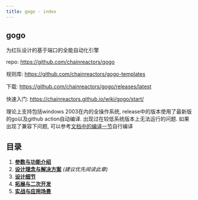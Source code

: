```yaml
---
title: gogo · index
---
```


## gogo

为红队设计的基于端口的全能自动化引擎

repo: https://github.com/chainreactors/gogo

规则库: https://github.com/chainreactors/gogo-templates

下载: https://github.com/chainreactors/gogo/releases/latest

快速入门: https://chainreactors.github.io/wiki/gogo/start/

理论上支持包括windows 2003在内的全操作系统, release中的版本使用了最新版的go以及github action自动编译. 出现过在较低系统版本上无法运行的问题. 如果出现了兼容下问题, 可以参考[文档中的编译一节](/wiki/gogo/start/#make)自行编译

## 目录

1. [**参数与功能介绍**](/wiki/gogo/start)
2. [**设计理念与解决方案**](/wiki/gogo/design) *(建议优先阅读此章)*
3. [**设计细节**](/wiki/gogo/detail)
4. [**拓展与二次开发**](/wiki/gogo/extension)
5. [**实战与应用场景**](/wiki/gogo/do)
